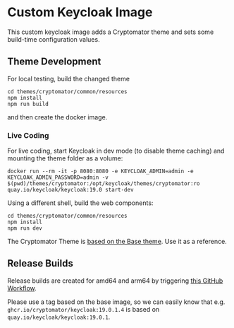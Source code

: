 # Custom Keycloak Image

This custom keycloak image adds a Cryptomator theme and sets some build-time configuration values.

## Theme Development

For local testing, build the changed theme

```shell script
cd themes/cryptomator/common/resources
npm install
npm run build
```

and then create the docker image.

### Live Coding

For live coding, start Keycloak in dev mode (to disable theme caching) and mounting the theme folder as a volume:

```shell script
docker run --rm -it -p 8080:8080 -e KEYCLOAK_ADMIN=admin -e KEYCLOAK_ADMIN_PASSWORD=admin -v $(pwd)/themes/cryptomator:/opt/keycloak/themes/cryptomator:ro quay.io/keycloak/keycloak:19.0 start-dev
```

Using a different shell, build the web components:

```shell script
cd themes/cryptomator/common/resources
npm install
npm run dev
```

The Cryptomator Theme is [based on the Base theme](https://github.com/keycloak/keycloak/tree/main/themes/src/main/resources/theme/base). Use it as a reference.

## Release Builds

Release builds are created for amd64 and arm64 by triggering [this GitHub Workflow](https://github.com/cryptomator/hub/actions/workflows/keycloak.yml).

Please use a tag based on the base image, so we can easily know that e.g. `ghcr.io/cryptomator/keycloak:19.0.1.4` is based on `quay.io/keycloak/keycloak:19.0.1`.